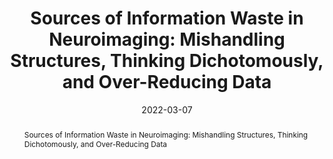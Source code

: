 ---
title: "Sources of Information Waste in Neuroimaging: Mishandling Structures, Thinking Dichotomously, and Over-Reducing Data"

date: 2022-03-07
authors_string: G. Chen, P. Taylor, J. Stoddard, R. Cox, Peter Bandettini, L Pessoa
authors:
   - G. Chen
   - P. Taylor
   - J. Stoddard
   - R. Cox
   - Peter Bandettini
   - L Pessoa
author_ids:
   - peter_bandettini
journal: 'Aperture Neuro'
volume: 2.0
issue: 
pages: 
book_title: ''
publisher: ''
isbn: 
abstract: 'Sources of Information Waste in Neuroimaging: Mishandling Structures, Thinking Dichotomously, and Over-Reducing Data'
project_id: education
paper_url: https://apertureneuro.org/article/77476-sources-of-information-waste-in-neuroimaging-mishandling-structures-thinking-dichotomously-and-over-reducing-data
doi: 10.52294/ApertureNeuro.2022.2.ZRJI8542
data_loc: ''
code_loc: ''
file: '/assets/publications/'
file_name: ''
type: journal_article
pub_str: 'Aperture Neuro (2022) 2'
layout: publication 
---